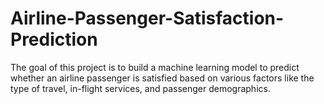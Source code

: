# Airline-Passenger-Satisfaction-Prediction
The goal of this project is to build a machine learning model to predict whether an airline passenger is satisfied based on various factors like the type of travel, in-flight services, and passenger demographics.
